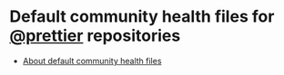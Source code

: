 # Default community health files for [@prettier](https://github.com/prettier) repositories

- [About default community health files](https://docs.github.com/en/communities/setting-up-your-project-for-healthy-contributions/creating-a-default-community-health-file)
